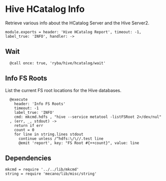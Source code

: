 
# Hive HCatalog Info

Retrieve various info about the HCatalog Server and the Hive Server2.
  
    module.exports = header: 'Hive HCatalog Report', timeout: -1, label_true: 'INFO', handler: ->


## Wait

      @call once: true, 'ryba/hive/hcatalog/wait'

## Info FS Roots

List the current FS root locations for the Hive databases.

      @execute
        header: 'Info FS Roots'
        timeout: -1
        label_true: 'INFO'
        cmd: mkcmd.hdfs , "hive --service metatool -listFSRoot 2>/dev/nul"
      , (err, _, stdout) ->
        return if err
        count = 0
        for line in string.lines stdout
          continue unless /^hdfs:\/\//.test line
          @emit 'report', key: "FS Root #{++count}", value: line

## Dependencies

    mkcmd = require '../../lib/mkcmd'
    string = require 'mecano/lib/misc/string'
